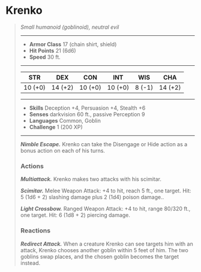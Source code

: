 # Krenko
>*Small humanoid (goblinoid), neutral evil*
>___
>- **Armor Class** 17 (chain shirt, shield)
>- **Hit Points** 21 (6d6)
>- **Speed** 30 ft.
>___
>|STR|DEX|CON|INT|WIS|CHA|
>|:---:|:---:|:---:|:---:|:---:|:---:|
>|10 (+0)|14 (+2)|10 (+0)|10 (+0)|8 (-1)|14 (+2)|
>___
>- **Skills** Deception +4, Persuasion +4, Stealth +6
>- **Senses** darkvision 60 ft., passive Perception 9
>- **Languages** Common, Goblin
>- **Challenge** 1 (200 XP)
>___
>***Nimble Escape.*** Krenko can take the Disengage or Hide action as a bonus action on each of his turns.  
>
>### Actions
>***Multiattack.*** Krenko makes two attacks with his scimitar.  
>
>***Scimitar.*** Melee Weapon Attack: +4 to hit, reach 5 ft., one target. Hit: 5 (1d6 + 2) slashing damage plus 2 (1d4) poison damage..  
>
>***Light Crossbow.*** Ranged Weapon Attack: +4 to hit, range 80/320 ft., one target. Hit: 6 (1d8 + 2) piercing damage.  
>
>### Reactions
>***Redirect Attack.*** When a creature Krenko can see targets him with an attack, Krenko chooses another goblin within 5 feet of him. The two goblins swap places, and the chosen goblin becomes the target instead.